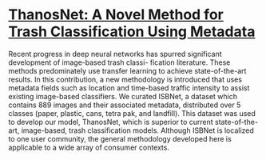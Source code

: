 # [ThanosNet: A Novel Method for Trash Classification Using Metadata](https://ieeexplore.ieee.org/document/9378287)
Recent progress in deep neural networks has spurred significant development of image-based trash classi- fication literature. These methods predominately use transfer learning to achieve state-of-the-art results. In this contribution, a new methodology is introduced that uses metadata fields such as location and time-based traffic intensity to assist existing image-based classifiers. We curated ISBNet, a dataset which contains 889 images and their associated metadata, distributed over 5 classes (paper, plastic, cans, tetra pak, and landfill). This dataset was used to develop our model, ThanosNet, which is superior to current state-of-the-art, image-based, trash classification models. Although ISBNet is localized to one user community, the general methodology developed here is applicable to a wide array of consumer contexts.

